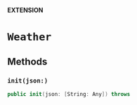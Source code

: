 **EXTENSION**

# `Weather`

## Methods
### `init(json:)`

```swift
public init(json: [String: Any]) throws
```

